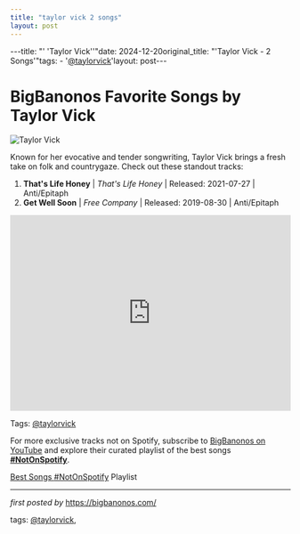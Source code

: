 ```yaml
---
title: "taylor vick 2 songs"
layout: post
---
```

---title: "' 'Taylor Vick''"date: 2024-12-20original_title: "'Taylor Vick - 2 Songs'"tags:  - '[@taylorvick](/tags/taylorvick/)'layout: post---<h1>BigBanonos Favorite Songs by Taylor Vick</h1><img src="https://images.squarespace-cdn.com/content/v1/55f9ade5e4b0fceefecad5ec/1571180537318-8UNHZ7CRJONNHT3D8AMD/Boy+Scouts+-+Photo+Credit+Rachel+McCord+21.jpg" alt="Taylor Vick"> <p>Known for her evocative and tender songwriting, Taylor Vick brings a fresh take on folk and countrygaze. Check out these standout tracks:</p> <ol> <li><strong>That's Life Honey</strong> | <em>That's Life Honey</em> | Released: 2021-07-27 | Anti/Epitaph</li> <li><strong>Get Well Soon</strong> | <em>Free Company</em> | Released: 2019-08-30 | Anti/Epitaph</li></ol> <div> <iframe src="https://open.spotify.com/embed/playlist/1kB3tVQgxVdyIll2Yjt3sY?utm_source=generator" width="100%" height="352" frameborder="0" allow="autoplay; clipboard-write; encrypted-media; fullscreen; picture-in-picture" loading="lazy"></iframe></div><p>Tags: [@taylorvick](/tags/taylorvick/)</p><!--Subscribe and Playlist Links--><div>    <p>For more exclusive tracks not on Spotify, subscribe to <a href="https://www.youtube.com/[@BigBanonos](/tags/BigBanonos/)" target="_blank">BigBanonos on YouTube</a> and explore their curated playlist of the best songs <strong>[#NotOnSpotify](/tags/NotOnSpotify/)</strong>.</p>    <p><a href="https://www.youtube.com/playlist?list=PLtuNtuTatqI0kFahUCbtbfenC_ET5O_tr" target="_blank">Best Songs [#NotOnSpotify](/tags/NotOnSpotify/) Playlist<br /></a></p></div><hr /><p><em>first posted by</em> <a href="https://bigbanonos.com/" rel="noopener" target="_new">https://bigbanonos.com/</a></p><p>tags: [@taylorvick](/tags/taylorvick/),</p>